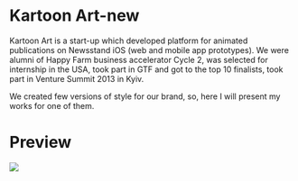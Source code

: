 # Kartoon Art-new

Kartoon Art is a start-up which developed platform for animated publications on Newsstand iOS (web and mobile app prototypes). We were alumni of Happy Farm business accelerator Cycle 2, was selected for internship in the USA, took part in GTF and got to the top 10 finalists, took part in Venture Summit 2013 in Kyiv.
      
We created few versions of style for our brand, so, here I will present my works for one of them. 

# Preview

![](./images/preview.gif)
